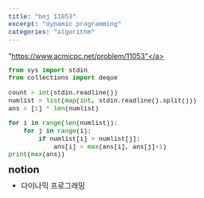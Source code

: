 ```yaml
---
title: "boj 11053"
excerpt: "dynamic programming"
categories: "algorithm"
---
```

<style>
code {
  font-family: Consolas,"courier new";
  padding: 2px;
  font-size: 90%;
}
</style>

<a herf = "https://www.acmicpc.net/problem/11053">"https://www.acmicpc.net/problem/11053"</a>

```python
from sys import stdin
from collections import deque

count = int(stdin.readline())
numlist = list(map(int, stdin.readline().split()))
ans = [1] * len(numlist)

for i in range(len(numlist)):
    for j in range(i):
        if numlist[i] > numlist[j]:
            ans[i] = max(ans[i], ans[j]+1)
print(max(ans))
```

<div style = "font-size: 20px; line-height: 15px;">
<strong>notion</strong><br>
</div>

<div style = "font-size: 15px; line-height: 20px;">
<ul>
<li>다이나믹 프로그래밍</li>
</ul>

